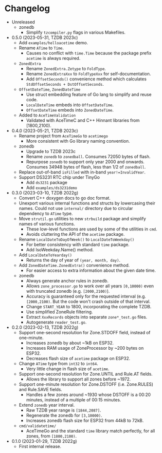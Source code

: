 # Changelog

* Unreleased
    * zonedb
        * Simplify `tzcompiler.py` flags in various Makefiles.
* 0.5.0 (2023-05-31, TZDB 2023c)
    * Add `examples/helloacetime` demo.
    * Rename `ATime` to `Time`.
        * Causes no conflict with `time.Time` because the package prefix
          `acetime` is always required.
    * `ZonedExtra`
        * Rename `ZonedExtra.Zetype` to `FoldType`.
        * Rename `ZonedExtraXxx` to `FoldTypeXxx` for self-documentation.
        * Add `OffsetSeconds()` convenience method which calculates
          `StdOffsetSeconds + DstOffsetSeconds`.
    * `OffsetDateTime`, `ZonedDateTime`
        * Use struct embedding feature of Go lang to simplify and reuse code.
        * `LocalDateTime` embeds into `OffsetDateTime`.
        * `OffsetDateTime` embeds into `ZonedDateTime`.
    * Added to `AceTimeValidation`
        * Validated with AceTimeC and C++ Hinnant libraries from [1800,2100).
* 0.4.0 (2023-05-21, TZDB 2023c)
    * Rename project from `AceTimeGo` to `acetimego`
        * More consistent with Go library naming convention.
    * zonedb
        * Upgrade to TZDB 2023c
        * Rename `zonedb` to `zonedball`. Consumes 72050 bytes of flash.
        * Repurpose `zonedb` to support only year 2000 and onwards.
          Consumes 34948 bytes of flash, less than 1/2 of `zonedball`.
    * Replace out-of-band `isFilled` with in-band `year!=InvalidYear`.
    * Support DS3231 RTC chip under TinyGo
        * Add `ds3231` package
        * Add `examples/ds3231demo`
* 0.3.0 (2023-03-10, TZDB 2022g)
    * Convert C++ doxygen docs to go doc format.
    * Unexport various internal functions and structs by lowercasing their
      names. Could not use `internal/` directory due to circular dependency to
      `ATime` type.
    * Move `strutil.go` utilities to new `strbuild` package and simplify
      names of various functions.
        * These low-level functions are used by some of the utilities in `cmd`.
        * Avoids cluttering the API of the `acetime` package.
    * Rename `LocalDateToDayOfWeek()` to `LocalDateToWeekday()`
        * For better consistency with standard `time` package.
        * Add IsoWeekday.Name() method.
    * Add `LocalDateToYearday()`
        * Returns the day of year of `(year, month, day)`.
    * Add `ZonedDateTime.ZonedExtra()` convenience method.
        * For easier access to extra information about the given date time.
    * zonedb
        * Always generate anchor rules in zonedb.
        * Allows `zone_processor.go` to work over all years `[0,10000)`
          even with truncated zonedb (e.g. `[2000,2100)`).
        * Accuracy is guaranteed only for the requested interval (e.g.
          `[2000,2100)`. But the code won't crash outside of that interval.
        * Change `START_YEAR` to 1800, incorporating the complete TZDB.
        * Use simplified ZoneRule filtering.
        * Extract `XxxRecords` objects into separate `zone*_test.go` files.
        * Autogenerate `reader_test.go`.
* 0.2.0 (2023-02-13, TZDB 2022g)
    * Support one-second resolution for Zone.STDOFF field, instead of
      one-minute.
        * Increases zonedb by about ~1kB on ESP32.
        * Increases RAM usage of ZoneProcessor by ~200 bytes on ESP32.
        * Decreases flash size of `acetime` package on ESP32.
    * Change `ATime` type from `int32` to `int64`.
        * Very little change in flash size of `acetime`.
    * Support one-second resolution for Zone.UNTIL and Rule.AT fields.
        * Allows the library to support all zones before ~1972.
    * Support one-minute resolution for Zone.DSTOFF (i.e. Zone.RULES) and
      Rule.SAVE fields.
        * Handles a few zones around ~1930 whose DSTOFF is a 00:20 minutes,
          instead of a multiple of 00:15 minutes.
    * Extend `zonedb` year interval.
        * Raw TZDB year range is `[1844,2087]`.
        * Regenerate the zonedb for `[3,10000)`.
        * Increases zonedb flash size for ESP32 from 44kB to 72kB.
    * `cmd/validatetime/`
        * AceTimeGo and the standard `time` library match perfectly,
          for all zones, from `[1800,2100)`.
* 0.1.0 (2023-01-29, TZDB 2022g)
    * First internal release.
